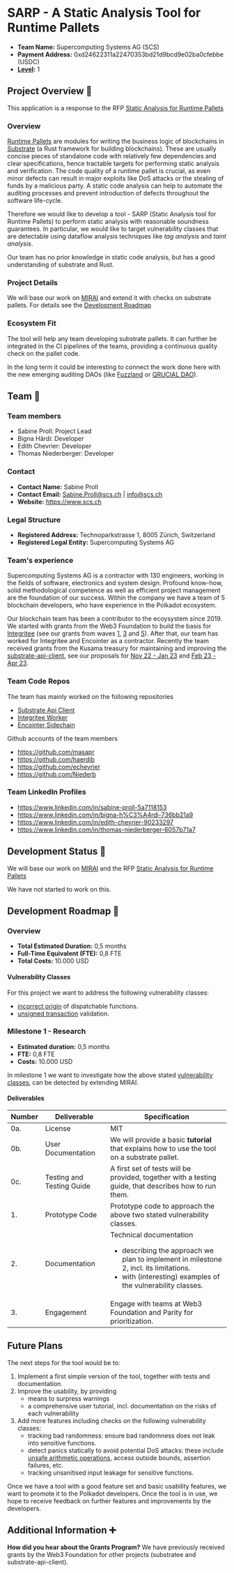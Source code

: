 # SARP - A Static Analysis Tool for Runtime Pallets

- **Team Name:** Supercomputing Systems AG (SCS)
- **Payment Address:** 0xd24622311a22470353bd21d9bcd9e02ba0cfebbe (USDC)
- **[Level](https://github.com/w3f/Grants-Program/tree/master#level_slider-levels):** 1

## Project Overview :page_facing_up:

This application is a response to the RFP [Static Analysis for Runtime Pallets](https://github.com/w3f/Grants-Program/blob/master/docs/RFPs/Static-Analysis-for-Runtime-Pallets.md)

### Overview

[Runtime Pallets](https://docs.substrate.io/learn/runtime-development/) are modules for writing the business logic of blockchains in [Substrate](https://github.com/paritytech/substrate) (a Rust framework for building blockchains). These are usually concise pieces of standalone code with relatively few dependencies and clear specifications, hence tractable targets for performing static analysis and verification. The code quality of a runtime pallet is crucial, as even minor defects can result in major exploits like DoS attacks or the stealing of funds by a malicious party. A static code analysis can help to automate the auditing processes and prevent introduction of defects throughout the software life-cycle.

Therefore we would like to develop a tool - SARP (Static Analysis tool for Runtime Pallets) to perform static analysis with reasonable soundness guarantees. In particular, we would like to target vulnerability classes that are detectable using dataflow analysis techniques like *tag analysis* and *taint analysis*.

Our team has no prior knowledge in static code analysis, but has a good understanding of substrate and Rust.

### Project Details

We will base our work on [MIRAI](https://github.com/facebookexperimental/MIRAI/) and extend it with checks on substrate pallets. For details see the [Development Roadmap](#development-roadmap-nut_and_bolt)

### Ecosystem Fit

The tool will help any team developing substrate pallets. It can further be integrated in the CI pipelines of the teams, providing a continuous quality check on the pallet code.

In the long term it could be interesting to connect the work done here with the new emerging auditing DAOs (like [Fuzzland](https://github.com/w3f/Grants-Program/blob/master/applications/FuzzLand.md) or [QRUCIAL DAO](https://github.com/w3f/Grants-Program/blob/master/applications/QRUCIAL_DAO.md)).


## Team :busts_in_silhouette:

### Team members

- Sabine Proll: Project Lead
- Bigna Härdi: Developer
- Edith Chevrier: Developer
- Thomas Niederberger: Developer

### Contact

- **Contact Name:** Sabine Proll
- **Contact Email:** Sabine.Proll@scs.ch | info@scs.ch
- **Website:** https://www.scs.ch

### Legal Structure

- **Registered Address:** Technoparkstrasse 1, 8005 Zürich, Switzerland
- **Registered Legal Entity:** Supercomputing Systems AG

### Team's experience

Supercomputing Systems AG is a contractor with 130 engineers, working in the fields of software, electronics and system design. Profound know-how, solid methodological competence as well as efficient project management are the foundation of our success. Within the company we have a team of 5 blockchain developers, who have experience in the Polkadot ecosystem.

Our blockchain team has been a contributor to the ecoysystem since 2019. We started with grants from the Web3 Foundation to build the basis for [Integritee](https://github.com/integritee-network) (see our grants from waves [1](https://github.com/w3f/General-Grants-Program/blob/master/grants/speculative/substrate_sgx_proposal.md), [3](https://github.com/w3f/General-Grants-Program/blob/master/grants/speculative/substrate-api-client.md) and [5](https://github.com/w3f/General-Grants-Program/blob/master/grants/speculative/SubstraTEE-extension-pack1.md)). After that, our team has worked for Integritee and Encointer as a contractor. Recently the team received grants from the Kusama treasury for maintaining and improving the [substrate-api-client](https://github.com/scs/substrate-api-client), see our proposals for [Nov 22 - Jan 23](https://kusama.subsquare.io/referenda/referendum/26) and [Feb 23 - Apr 23](https://kusama.subsquare.io/referenda/referendum/88).

### Team Code Repos

The team has mainly worked on the following repositories

- [Substrate Api Client](https://github.com/scs/substrate-api-client)
- [Integritee Worker](https://github.com/integritee-network/worker)
- [Encointer Sidechain](https://github.com/encointer/community-sidechain)

Github accounts of the team members

- https://github.com/masapr
- https://github.com/haerdib
- https://github.com/echevrier
- https://github.com/Niederb


### Team LinkedIn Profiles

- https://www.linkedin.com/in/sabine-proll-5a7118153
- https://www.linkedin.com/in/bigna-h%C3%A4rdi-736bb21a9
- https://www.linkedin.com/in/edith-chevrier-90233297
- https://www.linkedin.com/in/thomas-niederberger-6057b71a7

## Development Status :open_book:

We will base our work on [MIRAI](https://github.com/facebookexperimental/MIRAI) and the RFP [Static Analysis for Runtime Pallets](https://github.com/w3f/Grants-Program/blob/master/docs/RFPs/Static-Analysis-for-Runtime-Pallets.md)

We have not started to work on this.

## Development Roadmap :nut_and_bolt:

### Overview

- **Total Estimated Duration:** 0,5 months
- **Full-Time Equivalent (FTE):** 0,8 FTE
- **Total Costs:** 10.000 USD




#### Vulnerability Classes
For this project we want to address the following vulnerability classes:

* [incorrect origin](https://github.com/bhargavbh/MIRAI/blob/main/substrate_examples/incorrect-origin/description.md) of dispatchable functions. 
* [unsigned transaction](https://github.com/bhargavbh/MIRAI/blob/main/substrate_examples/unsigned-transaction/description.md) validation.


### Milestone 1 - Research

- **Estimated duration:** 0,5 months
- **FTE:** 0,8 FTE
- **Costs:** 10.000 USD

In milestone 1 we want to investigate how the above stated [vulnerability classes](#vulnerability-classes), can be detected by extending MIRAI. 

#### Deliverables

| Number | Deliverable                 | Specification                                                                                                                                                                                   | 
|--------|-----------------------------|-------------------------------------------------------------------------------------------------------------------------------------------------------------------------------------------------|
| 0a.    | License                     | MIT                                                                                                                                                                                             |
| 0b.    | User Documentation                                   | We will provide a basic **tutorial** that explains how to use the tool on a substrate pallet.                                                      |
| 0c.    | Testing and Testing Guide                            | A first set of tests will be provided, together with a testing guide, that describes how to run them.                                                                                   |
| 1.     | Prototype Code              | Prototype code to approach the above two stated vulnerability classes.                                                                                                                           | 
| 2.     | Documentation | Technical documentation <ul><li>describing the approach we plan to implement in milestone 2, incl. its limitations. </li><li>with (interesting) examples of the vulnerability classes.</li></ul> | 
| 3.     | Engagement                  | Engage with teams at Web3 Foundation and Parity for prioritization.                                                                                                                             |


## Future Plans

The next steps for the tool would be to:

1. Implement a first simple version of the tool, together with tests and documentation. 
2. Improve the usability, by providing
   * means to surpress warnings
   * a comprehensive user tutorial, incl. documentation on the risks of each vulnerability
3. Add more features including checks on the following vulnerability classes:
   * tracking bad randomness: ensure bad randomness does not leak into sensitive functions.
   * detect panics statically to avoid potential DoS attacks: these include [unsafe arithmetic operations](https://github.com/bhargavbh/MIRAI/blob/main/substrate_examples/arithmetic-overflow/description.md), access outside bounds, assertion failures, etc.
   * tracking unsanitised input leakage for sensitive functions.

Once we have a tool with a good feature set and basic usability features, we want to promote it to the Polkadot developers. Once the tool is in use, we hope to receive feedback on further features and improvements by the developers.

## Additional Information :heavy_plus_sign:

**How did you hear about the Grants Program?** 
We have previously received grants by the Web3 Foundation for other projects (substratee and substrate-api-client).